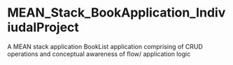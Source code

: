 # MEAN_Stack_BookApplication_IndiviudalProject
A MEAN stack application BookList application comprising of CRUD operations and conceptual awareness of flow/ application logic
